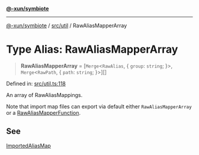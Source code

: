 [**@-xun/symbiote**](../../../README.md)

***

[@-xun/symbiote](../../../README.md) / [src/util](../README.md) / RawAliasMapperArray

# Type Alias: RawAliasMapperArray

> **RawAliasMapperArray** = \[`Merge`\<`RawAlias`, \{ `group`: `string`; \}\>, `Merge`\<`RawPath`, \{ `path`: `string`; \}\>\][]

Defined in: [src/util.ts:118](https://github.com/Xunnamius/symbiote/blob/79d395cced979d17188580f3f3b776aa6e57df18/src/util.ts#L118)

An array of RawAliasMappings.

Note that import map files can export via default either
`RawAliasMapperArray` or a [RawAliasMapperFunction](RawAliasMapperFunction.md).

## See

[ImportedAliasMap](ImportedAliasMap.md)
